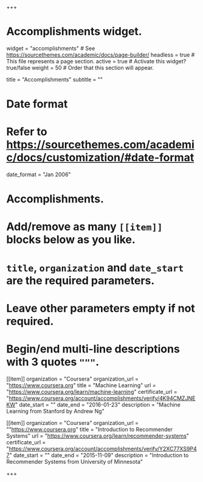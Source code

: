 +++
# Accomplishments widget.
widget = "accomplishments"  # See https://sourcethemes.com/academic/docs/page-builder/
headless = true  # This file represents a page section.
active = true  # Activate this widget? true/false
weight = 50  # Order that this section will appear.

title = "Accomplish&shy;ments"
subtitle = ""

# Date format
#   Refer to https://sourcethemes.com/academic/docs/customization/#date-format
date_format = "Jan 2006"

# Accomplishments.
#   Add/remove as many `[[item]]` blocks below as you like.
#   `title`, `organization` and `date_start` are the required parameters.
#   Leave other parameters empty if not required.
#   Begin/end multi-line descriptions with 3 quotes `"""`.

[[item]]
  organization = "Coursera"
  organization_url = "https://www.coursera.org"
  title = "Machine Learning"
  url = "https://www.coursera.org/learn/machine-learning"
  certificate_url = "https://www.coursera.org/account/accomplishments/verify/4K94CMZJNEKW"
  date_start = ""
  date_end = "2016-01-23"
  description = "Machine Learning from Stanford by Andrew Ng"

[[item]]
  organization = "Coursera"
  organization_url = ""https://www.coursera.org"
  title = "Introduction to Recommender Systems"
  url = "https://www.coursera.org/learn/recommender-systems"
  certificate_url = "https://www.coursera.org/account/accomplishments/verify/Y2XC77XS9P47"
  date_start = ""
  date_end = "2015-11-09"
  description = "Introduction to Recommender Systems from University of Minnesota"
 

+++
